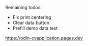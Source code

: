 Remaining todos:

- Fix print centering
- Clear data button
- Prefill demo data
  test

https://odin-cvapplication.pages.dev
